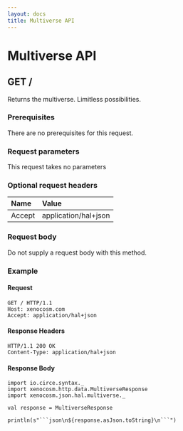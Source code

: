 ```yaml
---
layout: docs
title: Multiverse API
---
```


# Multiverse API

## GET /

Returns the multiverse. Limitless possibilities.

### Prerequisites

There are no prerequisites for this request.

### Request parameters

This request takes no parameters

### Optional request headers

| Name   | Value                |
|:-------|:---------------------|
| Accept | application/hal+json |

### Request body

Do not supply a request body with this method.

### Example

#### Request

```http
GET / HTTP/1.1
Host: xenocosm.com
Accept: application/hal+json
```

#### Response Headers

```http
HTTP/1.1 200 OK
Content-Type: application/hal+json
```

#### Response Body

```tut:invisible
import io.circe.syntax._
import xenocosm.http.data.MultiverseResponse
import xenocosm.json.hal.multiverse._

val response = MultiverseResponse
```

```tut:passthrough
println(s"```json\n${response.asJson.toString}\n```")
```
